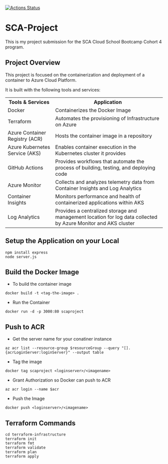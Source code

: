 [![Actions Status](https://github.com/FavourDaniel/SCA-Project/actions/workflows/workflow.yml/badge.svg)](https://github.com/FavourDaniel/SCA-Project/actions)


# SCA-Project
This is my project submission for the SCA Cloud School Bootcamp Cohort 4 program.

## Project Overview
This project is focused on the containerization and deployment of a container to Azure Cloud Platform.

It is built with the following tools and services:
<table>
  <tr>
    <th>Tools & Services</th>
    <th>Application</th>
  </tr>
  <tr>
    <td>Docker</td>
    <td>Containerizes the Docker Image</td>
  </tr>
  <tr>
    <td>Terraform</td>
    <td>Automates the provisioning of Infrastructure on Azure</td>
  </tr>
  <tr>
    <td>Azure Container Registry (ACR)</td>
    <td>Hosts the container image in a repository</td>
  </tr>
  <tr>
    <td>Azure Kubernetes Service (AKS)</td>
    <td>Enables container execution in the Kubernetes cluster it provides</td>
  </tr>
  <tr>
    <td>GitHub Actions</td>
    <td>Provides workflows that automate the process of building, testing, and deploying code </td>
  </tr>
  <tr>
    <td>Azure Monitor</td>
    <td>Collects and analyzes telemetry data from Container Insights and Log Analytics</td>
  </tr>
  <tr>
    <td>Container Insights</td>
    <td>Monitors performance and health of containerized applications within AKS </td>
  </tr>
  <tr>
    <td>Log Analytics</td>
    <td>Provides a centralized storage and management location for log data collected by Azure Monitor and AKS cluster </td>
  </tr>
</table> 


## Setup the Application on your Local
```
npm install express
node server.js
```

## Build the Docker Image
- To build the container image
```
docker build -t <tag-the-image> .
```

- Run the Container
```
docker run -d -p 3000:80 scaproject
```

## Push to ACR
- Get the server name for your conatiner instance
```
az acr list --resource-group $resourceGroup --query "[].{acrLoginServer:loginServer}" --output table
```

- Tag the image
```
docker tag scaproject <loginserver>/<imagename>
```

- Grant Authorization so Docker can push to ACR
```
az acr login --name $acr
```

- Push the Image
```
docker push <loginserver>/<imagename>
```

## Terraform Commands
```
cd terraform-infrastructure
terraform init
terraform fmt
terraform validate
terraform plan
terraform apply
```